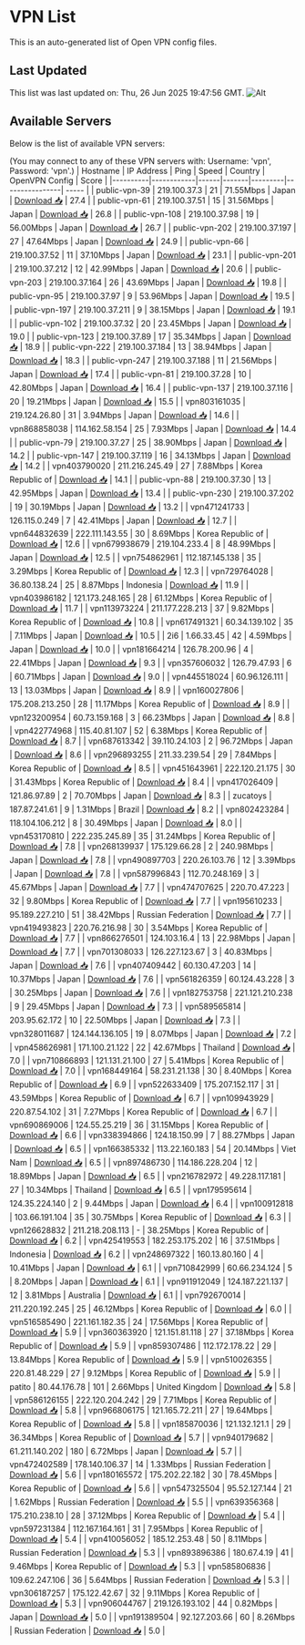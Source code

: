# VPN List

This is an auto-generated list of Open VPN config files.

## Last Updated

This list was last updated on: Thu, 26 Jun 2025 19:47:56 GMT.
![Alt](https://repobeats.axiom.co/api/embed/186b98318ef1479477931607c1ad7d823f12451f.svg "Repobeats analytics image")

## Available Servers

Below is the list of available VPN servers:

(You may connect to any of these VPN servers with: Username: 'vpn', Password: 'vpn'.)
| Hostname | IP Address | Ping | Speed | Country | OpenVPN Config | Score |
|----------|------------|------|-------|---------|----------------| ----- |
| public-vpn-39 | 219.100.37.3 | 21 | 71.55Mbps | Japan | [Download 📥](./configs/server_0_JP.ovpn) | 27.4 |
| public-vpn-61 | 219.100.37.51 | 15 | 31.56Mbps | Japan | [Download 📥](./configs/server_1_JP.ovpn) | 26.8 |
| public-vpn-108 | 219.100.37.98 | 19 | 56.00Mbps | Japan | [Download 📥](./configs/server_2_JP.ovpn) | 26.7 |
| public-vpn-202 | 219.100.37.197 | 27 | 47.64Mbps | Japan | [Download 📥](./configs/server_3_JP.ovpn) | 24.9 |
| public-vpn-66 | 219.100.37.52 | 11 | 37.10Mbps | Japan | [Download 📥](./configs/server_4_JP.ovpn) | 23.1 |
| public-vpn-201 | 219.100.37.212 | 12 | 42.99Mbps | Japan | [Download 📥](./configs/server_5_JP.ovpn) | 20.6 |
| public-vpn-203 | 219.100.37.164 | 26 | 43.69Mbps | Japan | [Download 📥](./configs/server_6_JP.ovpn) | 19.8 |
| public-vpn-95 | 219.100.37.97 | 9 | 53.96Mbps | Japan | [Download 📥](./configs/server_7_JP.ovpn) | 19.5 |
| public-vpn-197 | 219.100.37.211 | 9 | 38.15Mbps | Japan | [Download 📥](./configs/server_8_JP.ovpn) | 19.1 |
| public-vpn-102 | 219.100.37.32 | 20 | 23.45Mbps | Japan | [Download 📥](./configs/server_9_JP.ovpn) | 19.0 |
| public-vpn-123 | 219.100.37.89 | 17 | 35.34Mbps | Japan | [Download 📥](./configs/server_10_JP.ovpn) | 18.9 |
| public-vpn-222 | 219.100.37.184 | 13 | 38.94Mbps | Japan | [Download 📥](./configs/server_11_JP.ovpn) | 18.3 |
| public-vpn-247 | 219.100.37.188 | 11 | 21.56Mbps | Japan | [Download 📥](./configs/server_12_JP.ovpn) | 17.4 |
| public-vpn-81 | 219.100.37.28 | 10 | 42.80Mbps | Japan | [Download 📥](./configs/server_13_JP.ovpn) | 16.4 |
| public-vpn-137 | 219.100.37.116 | 20 | 19.21Mbps | Japan | [Download 📥](./configs/server_14_JP.ovpn) | 15.5 |
| vpn803161035 | 219.124.26.80 | 31 | 3.94Mbps | Japan | [Download 📥](./configs/server_15_JP.ovpn) | 14.6 |
| vpn868858038 | 114.162.58.154 | 25 | 7.93Mbps | Japan | [Download 📥](./configs/server_16_JP.ovpn) | 14.4 |
| public-vpn-79 | 219.100.37.27 | 25 | 38.90Mbps | Japan | [Download 📥](./configs/server_17_JP.ovpn) | 14.2 |
| public-vpn-147 | 219.100.37.119 | 16 | 34.13Mbps | Japan | [Download 📥](./configs/server_18_JP.ovpn) | 14.2 |
| vpn403790020 | 211.216.245.49 | 27 | 7.88Mbps | Korea Republic of | [Download 📥](./configs/server_19_KR.ovpn) | 14.1 |
| public-vpn-88 | 219.100.37.30 | 13 | 42.95Mbps | Japan | [Download 📥](./configs/server_20_JP.ovpn) | 13.4 |
| public-vpn-230 | 219.100.37.202 | 19 | 30.19Mbps | Japan | [Download 📥](./configs/server_21_JP.ovpn) | 13.2 |
| vpn471241733 | 126.115.0.249 | 7 | 42.41Mbps | Japan | [Download 📥](./configs/server_22_JP.ovpn) | 12.7 |
| vpn644832639 | 222.111.143.55 | 30 | 8.69Mbps | Korea Republic of | [Download 📥](./configs/server_23_KR.ovpn) | 12.6 |
| vpn679938679 | 219.104.233.4 | 8 | 48.99Mbps | Japan | [Download 📥](./configs/server_24_JP.ovpn) | 12.5 |
| vpn754862961 | 112.187.145.138 | 35 | 3.29Mbps | Korea Republic of | [Download 📥](./configs/server_25_KR.ovpn) | 12.3 |
| vpn729764028 | 36.80.138.24 | 25 | 8.87Mbps | Indonesia | [Download 📥](./configs/server_26_ID.ovpn) | 11.9 |
| vpn403986182 | 121.173.248.165 | 28 | 61.12Mbps | Korea Republic of | [Download 📥](./configs/server_27_KR.ovpn) | 11.7 |
| vpn113973224 | 211.177.228.213 | 37 | 9.82Mbps | Korea Republic of | [Download 📥](./configs/server_28_KR.ovpn) | 10.8 |
| vpn617491321 | 60.34.139.102 | 35 | 7.11Mbps | Japan | [Download 📥](./configs/server_29_JP.ovpn) | 10.5 |
| 2i6 | 1.66.33.45 | 42 | 4.59Mbps | Japan | [Download 📥](./configs/server_30_JP.ovpn) | 10.0 |
| vpn181664214 | 126.78.200.96 | 4 | 22.41Mbps | Japan | [Download 📥](./configs/server_31_JP.ovpn) | 9.3 |
| vpn357606032 | 126.79.47.93 | 6 | 60.71Mbps | Japan | [Download 📥](./configs/server_32_JP.ovpn) | 9.0 |
| vpn445518024 | 60.96.126.111 | 13 | 13.03Mbps | Japan | [Download 📥](./configs/server_33_JP.ovpn) | 8.9 |
| vpn160027806 | 175.208.213.250 | 28 | 11.17Mbps | Korea Republic of | [Download 📥](./configs/server_34_KR.ovpn) | 8.9 |
| vpn123200954 | 60.73.159.168 | 3 | 66.23Mbps | Japan | [Download 📥](./configs/server_35_JP.ovpn) | 8.8 |
| vpn422774968 | 115.40.81.107 | 52 | 6.38Mbps | Korea Republic of | [Download 📥](./configs/server_36_KR.ovpn) | 8.7 |
| vpn687613342 | 39.110.24.103 | 2 | 96.72Mbps | Japan | [Download 📥](./configs/server_37_JP.ovpn) | 8.6 |
| vpn296893255 | 211.33.239.54 | 29 | 7.84Mbps | Korea Republic of | [Download 📥](./configs/server_38_KR.ovpn) | 8.5 |
| vpn451643961 | 222.120.21.175 | 30 | 31.43Mbps | Korea Republic of | [Download 📥](./configs/server_39_KR.ovpn) | 8.4 |
| vpn417026409 | 121.86.97.89 | 2 | 70.70Mbps | Japan | [Download 📥](./configs/server_40_JP.ovpn) | 8.3 |
| zucatoys | 187.87.241.61 | 9 | 1.31Mbps | Brazil | [Download 📥](./configs/server_41_BR.ovpn) | 8.2 |
| vpn802423284 | 118.104.106.212 | 8 | 30.49Mbps | Japan | [Download 📥](./configs/server_42_JP.ovpn) | 8.0 |
| vpn453170810 | 222.235.245.89 | 35 | 31.24Mbps | Korea Republic of | [Download 📥](./configs/server_43_KR.ovpn) | 7.8 |
| vpn268139937 | 175.129.66.28 | 2 | 240.98Mbps | Japan | [Download 📥](./configs/server_44_JP.ovpn) | 7.8 |
| vpn490897703 | 220.26.103.76 | 12 | 3.39Mbps | Japan | [Download 📥](./configs/server_45_JP.ovpn) | 7.8 |
| vpn587996843 | 112.70.248.169 | 3 | 45.67Mbps | Japan | [Download 📥](./configs/server_46_JP.ovpn) | 7.7 |
| vpn474707625 | 220.70.47.223 | 32 | 9.80Mbps | Korea Republic of | [Download 📥](./configs/server_47_KR.ovpn) | 7.7 |
| vpn195610233 | 95.189.227.210 | 51 | 38.42Mbps | Russian Federation | [Download 📥](./configs/server_48_RU.ovpn) | 7.7 |
| vpn419493823 | 220.76.216.98 | 30 | 3.54Mbps | Korea Republic of | [Download 📥](./configs/server_49_KR.ovpn) | 7.7 |
| vpn866276501 | 124.103.16.4 | 13 | 22.98Mbps | Japan | [Download 📥](./configs/server_50_JP.ovpn) | 7.7 |
| vpn701308033 | 126.227.123.67 | 3 | 40.83Mbps | Japan | [Download 📥](./configs/server_51_JP.ovpn) | 7.6 |
| vpn407409442 | 60.130.47.203 | 14 | 10.37Mbps | Japan | [Download 📥](./configs/server_52_JP.ovpn) | 7.6 |
| vpn561826359 | 60.124.43.228 | 3 | 30.25Mbps | Japan | [Download 📥](./configs/server_53_JP.ovpn) | 7.6 |
| vpn182753758 | 221.121.210.238 | 9 | 29.45Mbps | Japan | [Download 📥](./configs/server_54_JP.ovpn) | 7.3 |
| vpn589565814 | 203.95.62.172 | 10 | 22.50Mbps | Japan | [Download 📥](./configs/server_55_JP.ovpn) | 7.3 |
| vpn328011687 | 124.144.136.105 | 19 | 8.07Mbps | Japan | [Download 📥](./configs/server_56_JP.ovpn) | 7.2 |
| vpn458626981 | 171.100.21.122 | 22 | 42.67Mbps | Thailand | [Download 📥](./configs/server_57_TH.ovpn) | 7.0 |
| vpn710866893 | 121.131.21.100 | 27 | 5.41Mbps | Korea Republic of | [Download 📥](./configs/server_58_KR.ovpn) | 7.0 |
| vpn168449164 | 58.231.21.138 | 30 | 8.40Mbps | Korea Republic of | [Download 📥](./configs/server_59_KR.ovpn) | 6.9 |
| vpn522633409 | 175.207.152.117 | 31 | 43.59Mbps | Korea Republic of | [Download 📥](./configs/server_60_KR.ovpn) | 6.7 |
| vpn109943929 | 220.87.54.102 | 31 | 7.27Mbps | Korea Republic of | [Download 📥](./configs/server_61_KR.ovpn) | 6.7 |
| vpn690869006 | 124.55.25.219 | 36 | 31.15Mbps | Korea Republic of | [Download 📥](./configs/server_62_KR.ovpn) | 6.6 |
| vpn338394866 | 124.18.150.99 | 7 | 88.27Mbps | Japan | [Download 📥](./configs/server_63_JP.ovpn) | 6.5 |
| vpn166385332 | 113.22.160.183 | 54 | 20.14Mbps | Viet Nam | [Download 📥](./configs/server_64_VN.ovpn) | 6.5 |
| vpn897486730 | 114.186.228.204 | 12 | 18.89Mbps | Japan | [Download 📥](./configs/server_65_JP.ovpn) | 6.5 |
| vpn216782972 | 49.228.117.181 | 27 | 10.34Mbps | Thailand | [Download 📥](./configs/server_66_TH.ovpn) | 6.5 |
| vpn179595614 | 124.35.224.140 | 2 | 9.44Mbps | Japan | [Download 📥](./configs/server_67_JP.ovpn) | 6.4 |
| vpn100912818 | 103.66.191.104 | 35 | 30.75Mbps | Korea Republic of | [Download 📥](./configs/server_68_KR.ovpn) | 6.3 |
| vpn126628832 | 211.218.208.113 | - | 38.25Mbps | Korea Republic of | [Download 📥](./configs/server_69_KR.ovpn) | 6.2 |
| vpn425419553 | 182.253.175.202 | 16 | 37.51Mbps | Indonesia | [Download 📥](./configs/server_70_ID.ovpn) | 6.2 |
| vpn248697322 | 160.13.80.160 | 4 | 10.41Mbps | Japan | [Download 📥](./configs/server_71_JP.ovpn) | 6.1 |
| vpn710842999 | 60.66.234.124 | 5 | 8.20Mbps | Japan | [Download 📥](./configs/server_72_JP.ovpn) | 6.1 |
| vpn911912049 | 124.187.221.137 | 12 | 3.81Mbps | Australia | [Download 📥](./configs/server_73_AU.ovpn) | 6.1 |
| vpn792670014 | 211.220.192.245 | 25 | 46.12Mbps | Korea Republic of | [Download 📥](./configs/server_74_KR.ovpn) | 6.0 |
| vpn516585490 | 221.161.182.35 | 24 | 17.56Mbps | Korea Republic of | [Download 📥](./configs/server_75_KR.ovpn) | 5.9 |
| vpn360363920 | 121.151.81.118 | 27 | 37.18Mbps | Korea Republic of | [Download 📥](./configs/server_76_KR.ovpn) | 5.9 |
| vpn859307486 | 112.172.178.22 | 29 | 13.84Mbps | Korea Republic of | [Download 📥](./configs/server_77_KR.ovpn) | 5.9 |
| vpn510026355 | 220.81.48.229 | 27 | 9.12Mbps | Korea Republic of | [Download 📥](./configs/server_78_KR.ovpn) | 5.9 |
| patito | 80.44.176.78 | 101 | 2.66Mbps | United Kingdom | [Download 📥](./configs/server_79_GB.ovpn) | 5.8 |
| vpn586126155 | 222.120.204.242 | 29 | 7.71Mbps | Korea Republic of | [Download 📥](./configs/server_80_KR.ovpn) | 5.8 |
| vpn966806175 | 121.165.72.211 | 27 | 19.64Mbps | Korea Republic of | [Download 📥](./configs/server_81_KR.ovpn) | 5.8 |
| vpn185870036 | 121.132.121.1 | 29 | 36.34Mbps | Korea Republic of | [Download 📥](./configs/server_82_KR.ovpn) | 5.7 |
| vpn940179682 | 61.211.140.202 | 180 | 6.72Mbps | Japan | [Download 📥](./configs/server_83_JP.ovpn) | 5.7 |
| vpn472402589 | 178.140.106.37 | 14 | 1.33Mbps | Russian Federation | [Download 📥](./configs/server_84_RU.ovpn) | 5.6 |
| vpn180165572 | 175.202.22.182 | 30 | 78.45Mbps | Korea Republic of | [Download 📥](./configs/server_85_KR.ovpn) | 5.6 |
| vpn547325504 | 95.52.127.144 | 21 | 1.62Mbps | Russian Federation | [Download 📥](./configs/server_86_RU.ovpn) | 5.5 |
| vpn639356368 | 175.210.238.10 | 28 | 37.12Mbps | Korea Republic of | [Download 📥](./configs/server_87_KR.ovpn) | 5.4 |
| vpn597231384 | 112.167.164.161 | 31 | 7.95Mbps | Korea Republic of | [Download 📥](./configs/server_88_KR.ovpn) | 5.4 |
| vpn410056052 | 185.12.253.48 | 50 | 8.11Mbps | Russian Federation | [Download 📥](./configs/server_89_RU.ovpn) | 5.3 |
| vpn893896386 | 180.67.4.19 | 41 | 9.46Mbps | Korea Republic of | [Download 📥](./configs/server_90_KR.ovpn) | 5.3 |
| vpn585806836 | 109.62.247.106 | 36 | 5.64Mbps | Russian Federation | [Download 📥](./configs/server_91_RU.ovpn) | 5.3 |
| vpn306187257 | 175.122.42.67 | 32 | 9.11Mbps | Korea Republic of | [Download 📥](./configs/server_92_KR.ovpn) | 5.3 |
| vpn906044767 | 219.126.193.102 | 44 | 0.82Mbps | Japan | [Download 📥](./configs/server_93_JP.ovpn) | 5.0 |
| vpn191389504 | 92.127.203.66 | 60 | 8.26Mbps | Russian Federation | [Download 📥](./configs/server_94_RU.ovpn) | 5.0 |

